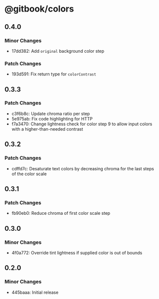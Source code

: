 # @gitbook/colors

## 0.4.0

### Minor Changes

- 17dd382: Add `original` background color step

### Patch Changes

- 193d591: Fix return type for `colorContrast`

## 0.3.3

### Patch Changes

- c3f6b8c: Update chroma ratio per step
- 5e975ab: Fix code highlighting for HTTP
- f7a3470: Change lightness check for color step 9 to allow input colors with a higher-than-needed contrast

## 0.3.2

### Patch Changes

- cdffd7c: Desaturate text colors by decreasing chroma for the last steps of the color scale

## 0.3.1

### Patch Changes

- fb90eb0: Reduce chroma of first color scale step

## 0.3.0

### Minor Changes

- 4f0a772: Override tint lightness if supplied color is out of bounds

## 0.2.0

### Minor Changes

- 445baaa: Initial release
